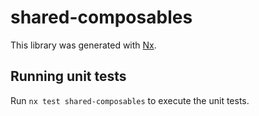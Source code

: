 # shared-composables

This library was generated with [Nx](https://nx.dev).

## Running unit tests

Run `nx test shared-composables` to execute the unit tests.
